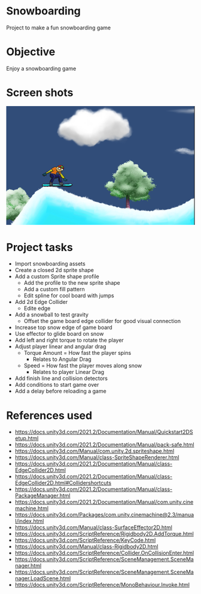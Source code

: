# Snowboarding
Project to make a fun snowboarding game

# Objective
Enjoy a snowboarding game

# Screen shots
![Game](https://github.com/c0a3bd/UnitySnowboarding/blob/main/docs/Game_Home.png)

# Project tasks
* Import snowboarding assets
* Create a closed 2d sprite shape
* Add a custom Sprite shape profile
    * Add the profile to the new sprite shape
    * Add a custom fill pattern
    * Edit spline for cool board with jumps
* Add 2d Edge Collider
    * Edite edge
* Add a snowball to test gravity
    * Offset the game board edge collider for good visual connection
* Increase top snow edge of game board
* Use effector to glide board on snow
* Add left and right torque to rotate the player
* Adjust player linear and angular drag
    * Torque Amount = How fast the player spins
        * Relates to Angular Drag
    * Speed = How fast the player moves along snow
        * Relates to player Linear Drag
* Add finish line and collision detectors 
* Add conditions to start game over
* Add a delay before reloading a game


# References used
* https://docs.unity3d.com/2021.2/Documentation/Manual/Quickstart2DSetup.html
* https://docs.unity3d.com/2021.2/Documentation/Manual/pack-safe.html 
* https://docs.unity3d.com/Manual/com.unity.2d.spriteshape.html
* https://docs.unity3d.com/Manual/class-SpriteShapeRenderer.html
* https://docs.unity3d.com/2021.2/Documentation/Manual/class-EdgeCollider2D.html
* https://docs.unity3d.com/2021.2/Documentation/Manual/class-EdgeCollider2D.html#Collidershortcuts
* https://docs.unity3d.com/2021.2/Documentation/Manual/class-PackageManager.html
* https://docs.unity3d.com/2021.2/Documentation/Manual/com.unity.cinemachine.html
* https://docs.unity3d.com/Packages/com.unity.cinemachine@2.3/manual/index.html
* https://docs.unity3d.com/Manual/class-SurfaceEffector2D.html
* https://docs.unity3d.com/ScriptReference/Rigidbody2D.AddTorque.html
* https://docs.unity3d.com/ScriptReference/KeyCode.html 
* https://docs.unity3d.com/Manual/class-Rigidbody2D.html 
* https://docs.unity3d.com/ScriptReference/Collider.OnCollisionEnter.html
* https://docs.unity3d.com/ScriptReference/SceneManagement.SceneManager.html 
* https://docs.unity3d.com/ScriptReference/SceneManagement.SceneManager.LoadScene.html
* https://docs.unity3d.com/ScriptReference/MonoBehaviour.Invoke.html 